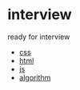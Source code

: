 # interview
ready for interview


- [css](./css/README.md)
- [html](./html/README.md)
- [js](./js/README.md)
- [algorithm](./arithmetic/README.md)
